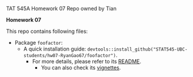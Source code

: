 TAT 545A Homework 07 Repo owned by Tian

**Homework 07** 

This repo contains following files:
- Package `foofactor`:
  - A quick installation guide: `devtools::install_github("STAT545-UBC-students/hw07-RyanGao67/foofactor")`.
    - For more details, please refer to its [README](./foofactors/README.md).
      - You can also check its [vignettes](https://raw.githack.com/STAT545-UBC-students/hw07-RyanGao67/master/foofactor/doc/hello-foofactors.html).
